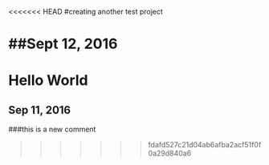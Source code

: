 <<<<<<< HEAD
#creating another test project

##Sept 12, 2016
=======
# Hello World

## Sep 11, 2016

###this is a new comment
>>>>>>> fdafd527c21d04ab6afba2acf51f0f0a29d840a6

